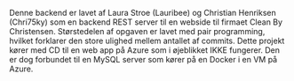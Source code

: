 Denne backend er lavet af Laura Stroe (Lauribee) og Christian Henriksen (Chri75ky) som en backend REST server til en webside til firmaet Clean By Christensen. 
Størstedelen af opgaven er lavet med pair programming, hvilket forklarer den store ulighed mellem antallet af commits. 
Dette projekt kører med CD til en web app på Azure som i øjeblikket IKKE fungerer. 
Den er dog forbundet til en MySQL server som kører på en Docker i en VM på Azure.